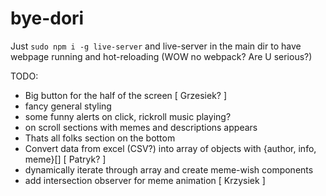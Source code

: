 # bye-dori

Just `sudo npm i -g live-server` and live-server in the main dir to have webpage running and hot-reloading (WOW no webpack? Are U serious?)

TODO:
- Big button for the half of the screen [ Grzesiek? ]
- fancy general styling
- some funny alerts on click, rickroll music playing?
- on scroll sections with memes and descriptions appears
- Thats all folks section on the bottom
- Convert data from excel (CSV?) into array of objects with {author, info, meme}[] [ Patryk? ]
- dynamically iterate through array and create meme-wish components
- add intersection observer for meme animation [ Krzysiek ]
